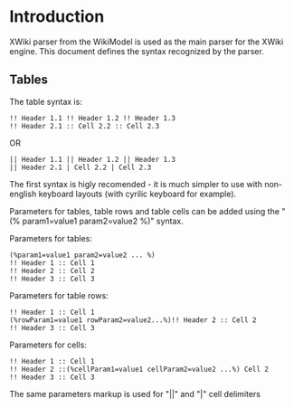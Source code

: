 # Introduction #

XWiki parser from the WikiModel  is used as the main parser for the XWiki engine. This document defines the syntax recognized by the parser.

## Tables ##

The table syntax is:
```
!! Header 1.1 !! Header 1.2 !! Header 1.3
!! Header 2.1 :: Cell 2.2 :: Cell 2.3
```
OR
```
|| Header 1.1 || Header 1.2 || Header 1.3
|| Header 2.1 | Cell 2.2 | Cell 2.3
```

The first syntax is higly recomended - it is much simpler to use with non-english keyboard layouts (with cyrilic keyboard for example).

Parameters for tables, table rows and table cells can be added using the "(% param1=value1 param2=value2 %)" syntax.

Parameters for tables:
```
(%param1=value1 param2=value2 ... %)
!! Header 1 :: Cell 1
!! Header 2 :: Cell 2
!! Header 3 :: Cell 3
```

Parameters for  table rows:
```
!! Header 1 :: Cell 1
(%rowParam1=value1 rowParam2=value2...%)!! Header 2 :: Cell 2
!! Header 3 :: Cell 3
```

Parameters for cells:
```
!! Header 1 :: Cell 1
!! Header 2 ::(%cellParam1=value1 cellParam2=value2 ...%) Cell 2 
!! Header 3 :: Cell 3
```

The same parameters markup is used for "||" and "|" cell delimiters